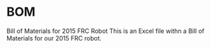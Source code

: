 # BOM
Bill of Materials for 2015 FRC Robot
This is an Excel file withn a Bill of Materials for our 2015 FRC robot.
